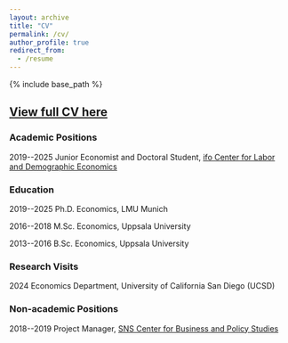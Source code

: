 ```yaml
---
layout: archive
title: "CV"
permalink: /cv/
author_profile: true
redirect_from:
  - /resume
---
```


{% include base_path %}

## **[View full CV here](https://drive.google.com/file/d/177_YkAIlIHnAVo3mdBEbxHrIpTjy11oF/view)**


### **Academic Positions**
2019--2025 Junior Economist and Doctoral Student, [ifo Center for Labor and Demographic Economics](https://www.ifo.de/en/research/ifo-center-for-labor-and-demographic-economics)

### **Education**
2019--2025 Ph.D. Economics, LMU Munich

2016--2018 M.Sc. Economics, Uppsala University

2013--2016 B.Sc. Economics, Uppsala University

### **Research Visits**
2024 Economics Department, University of California San Diego (UCSD)

### **Non-academic Positions**
2018--2019 Project Manager, [SNS Center for Business and Policy Studies](https://www.sns.se/en/)
